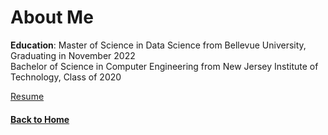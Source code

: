 # About Me

**Education**: Master of Science in Data Science from Bellevue University, Graduating in November 2022  
               Bachelor of Science in Computer Engineering from New Jersey Institute of Technology, Class of 2020

[Resume](https://github.com/jahed323/jahed323.github.io/blob/main/docs/Jahedur_Rahman%20_Resume.pdf)





#### [Back to Home](https://jahed323.github.io/)
